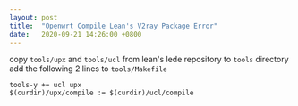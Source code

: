 ```yaml
---
layout: post
title:  "Openwrt Compile Lean's V2ray Package Error"
date:   2020-09-21 14:26:00 +0800
---
```


copy `tools/upx` and `tools/ucl` from lean's lede repository to `tools` directory
add the following 2 lines to `tools/Makefile`

```
tools-y += ucl upx
$(curdir)/upx/compile := $(curdir)/ucl/compile
```
